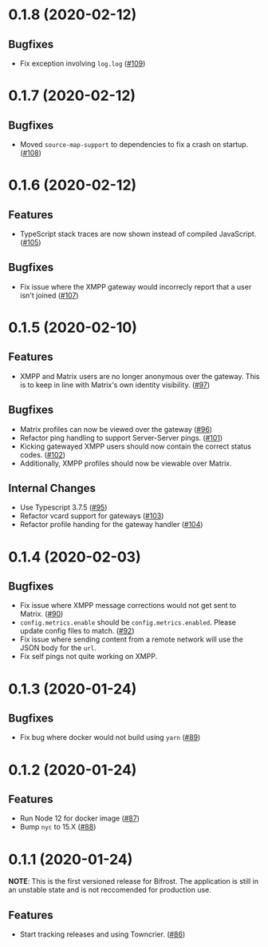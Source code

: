  0.1.8 (2020-02-12)
===================

Bugfixes
--------

- Fix exception involving `log.log` ([\#109](https://github.com/matrix-org/matrix-bifrost/issues/109))


0.1.7 (2020-02-12)
===================

Bugfixes
--------

- Moved `source-map-support` to dependencies to fix a crash on startup. ([\#108](https://github.com/matrix-org/matrix-bifrost/issues/108))


0.1.6 (2020-02-12)
===================

Features
--------

- TypeScript stack traces are now shown instead of compiled JavaScript. ([\#105](https://github.com/matrix-org/matrix-bifrost/issues/105))


Bugfixes
--------

- Fix issue where the XMPP gateway would incorrecly report that a user isn't joined ([\#107](https://github.com/matrix-org/matrix-bifrost/issues/107))


0.1.5 (2020-02-10)
===================

Features
--------

- XMPP and Matrix users are no longer anonymous over the gateway. This is to keep in line with Matrix's own identity visibility. ([\#97](https://github.com/matrix-org/matrix-bifrost/issues/97))


Bugfixes
--------

- Matrix profiles can now be viewed over the gateway ([\#96](https://github.com/matrix-org/matrix-bifrost/issues/96))
- Refactor ping handling to support Server-Server pings. ([\#101](https://github.com/matrix-org/matrix-bifrost/issues/101))
- Kicking gatewayed XMPP users should now contain the correct status codes. ([\#102](https://github.com/matrix-org/matrix-bifrost/issues/102))
- Additionally, XMPP profiles should now be viewable over Matrix.


Internal Changes
----------------

- Use Typescript 3.7.5 ([\#95](https://github.com/matrix-org/matrix-bifrost/issues/95))
- Refactor vcard support for gateways ([\#103](https://github.com/matrix-org/matrix-bifrost/issues/103))
- Refactor profile handing for the gateway handler ([\#104](https://github.com/matrix-org/matrix-bifrost/issues/104))


0.1.4 (2020-02-03)
===================

Bugfixes
--------

- Fix issue where XMPP message corrections would not get sent to Matrix. ([\#90](https://github.com/matrix-org/matrix-bifrost/issues/90))
- `config.metrics.enable` should be `config.metrics.enabled`. Please update config files to match. ([\#92](https://github.com/matrix-org/matrix-bifrost/issues/92))
- Fix issue where sending content from a remote network will use the JSON body for the `url`.
- Fix self pings not quite working on XMPP.

0.1.3 (2020-01-24)
===================

Bugfixes
--------

- Fix bug where docker would not build using `yarn` ([\#89](https://github.com/matrix-org/matrix-bifrost/issues/89))


0.1.2 (2020-01-24)
===================

Features
--------

- Run Node 12 for docker image ([\#87](https://github.com/matrix-org/matrix-bifrost/issues/87))
- Bump `nyc` to 15.X ([\#88](https://github.com/matrix-org/matrix-bifrost/issues/88))


0.1.1 (2020-01-24)
===================

**NOTE**: This is the first versioned release for Bifrost. The application is still in an unstable state and is not reccomended for production use.

Features
--------

- Start tracking releases and using Towncrier. ([\#86](https://github.com/matrix-org/matrix-bifrost/issues/86))

